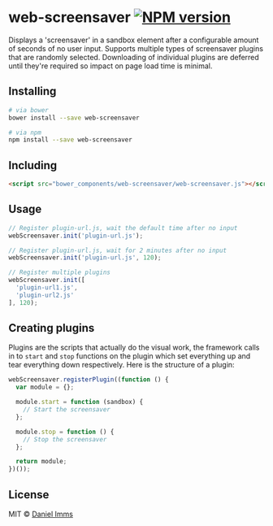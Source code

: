 # web-screensaver [![NPM version](http://img.shields.io/npm/v/web-screensaver.svg?style=flat)](https://www.npmjs.org/package/web-screensaver)

Displays a 'screensaver' in a sandbox element after a configurable amount of seconds of no user input. Supports multiple types of screensaver plugins that are randomly selected. Downloading of individual plugins are deferred until they're required so impact on page load time is minimal.

## Installing

```bash
# via bower
bower install --save web-screensaver

# via npm
npm install --save web-screensaver
```

## Including

```html
<script src="bower_components/web-screensaver/web-screensaver.js"></script>
```

## Usage

```javascript
// Register plugin-url.js, wait the default time after no input
webScreensaver.init('plugin-url.js');

// Register plugin-url.js, wait for 2 minutes after no input
webScreensaver.init('plugin-url.js', 120);

// Register multiple plugins
webScreensaver.init([
  'plugin-url1.js',
  'plugin-url2.js'
], 120);
```

## Creating plugins

Plugins are the scripts that actually do the visual work, the framework calls in to `start` and `stop` functions on the plugin which set everything up and tear everything down respectively. Here is the structure of a plugin:

```javascript
webScreensaver.registerPlugin((function () {
  var module = {};

  module.start = function (sandbox) {
    // Start the screensaver
  };

  module.stop = function () {
    // Stop the screensaver
  };

  return module;
})());
```

## License

MIT © [Daniel Imms][1]



  [1]: https://github.com/Tyriar/web-screensaver/blob/master/LICENSE
